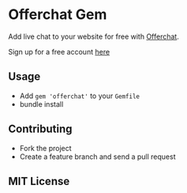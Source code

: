 Offerchat Gem
=============

Add live chat to your website for free with [Offerchat](https://www.offerchat.com).

Sign up for a free account [here](https://new.offerchat.com/signup_wizard)

Usage
-----

* Add `gem 'offerchat'` to your `Gemfile`
* bundle install

Contributing
------------

* Fork the project
* Create a feature branch and send a pull request

MIT License
-----------

